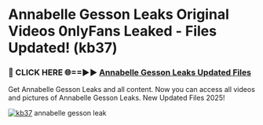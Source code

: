 # Annabelle Gesson Leaks Original Videos 0nlyFans Leaked - Files Updated! (kb37)

<h3>🔴 CLICK HERE 🌐==►► <a href="https://tinyurl.com/ms9xzufz" rel="nofollow">Annabelle Gesson Leaks Updated Files</a></h3>

Get Annabelle Gesson Leaks and all content. Now you can access all videos and pictures of Annabelle Gesson Leaks. New Updated Files 2025!

[![kb37](https://i.imgur.com/PQ7UWWw.gif)](https://tinyurl.com/ms9xzufz)
annabelle gesson leak
